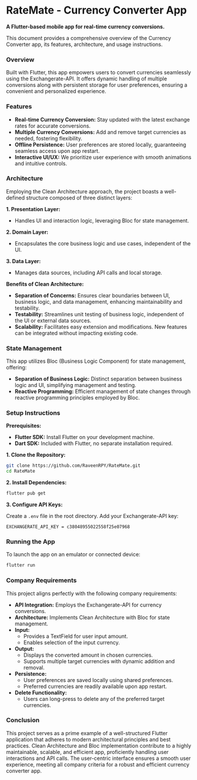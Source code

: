# RateMate - Currency Converter App


**A Flutter-based mobile app for real-time currency conversions.**

This document provides a comprehensive overview of the Currency Converter app, its features, architecture, and usage instructions.

### Overview

Built with Flutter, this app empowers users to convert currencies seamlessly using the Exchangerate-API. It offers dynamic handling of multiple conversions along with persistent storage for user preferences, ensuring a convenient and personalized experience.

### Features

- **Real-time Currency Conversion:** Stay updated with the latest exchange rates for accurate conversions.
- **Multiple Currency Conversions:** Add and remove target currencies as needed, fostering flexibility.
- **Offline Persistence:** User preferences are stored locally, guaranteeing seamless access upon app restart.
- **Interactive UI/UX:** We prioritize user experience with smooth animations and intuitive controls.

### Architecture

Employing the Clean Architecture approach, the project boasts a well-defined structure composed of three distinct layers:

**1. Presentation Layer:** 
  - Handles UI and interaction logic, leveraging Bloc for state management.

**2. Domain Layer:**
  - Encapsulates the core business logic and use cases, independent of the UI.

**3. Data Layer:**
  - Manages data sources, including API calls and local storage.

**Benefits of Clean Architecture:**

- **Separation of Concerns:** Ensures clear boundaries between UI, business logic, and data management, enhancing maintainability and testability.
- **Testability:** Streamlines unit testing of business logic, independent of the UI or external data sources.
- **Scalability:** Facilitates easy extension and modifications. New features can be integrated without impacting existing code.

### State Management

This app utilizes Bloc (Business Logic Component) for state management, offering:

- **Separation of Business Logic:** Distinct separation between business logic and UI, simplifying management and testing.
- **Reactive Programming:** Efficient management of state changes through reactive programming principles employed by Bloc.

### Setup Instructions

**Prerequisites:**

- **Flutter SDK:** Install Flutter on your development machine.
- **Dart SDK:** Included with Flutter, no separate installation required.

**1. Clone the Repository:**

```bash
git clone https://github.com/RaveenRPY/RateMate.git
cd RateMate
```

**2. Install Dependencies:**

```bash
flutter pub get
```

**3. Configure API Keys:**

Create a `.env` file in the root directory. Add your Exchangerate-API key:

```
EXCHANGERATE_API_KEY = c38048955022558f25e07968
``` 

### Running the App

To launch the app on an emulator or connected device:

```bash
flutter run
```

### Company Requirements

This project aligns perfectly with the following company requirements:

- **API Integration:** Employs the Exchangerate-API for currency conversions.
- **Architecture:** Implements Clean Architecture with Bloc for state management.
- **Input:**
    - Provides a TextField for user input amount.
    - Enables selection of the input currency.
- **Output:**
    - Displays the converted amount in chosen currencies.
    - Supports multiple target currencies with dynamic addition and removal.
- **Persistence:**
    - User preferences are saved locally using shared preferences.
    - Preferred currencies are readily available upon app restart.
- **Delete Functionality:**
    - Users can long-press to delete any of the preferred target currencies.

### Conclusion

This project serves as a prime example of a well-structured Flutter application that adheres to modern architectural principles and best practices. Clean Architecture and Bloc implementation contribute to a highly maintainable, scalable, and efficient app, proficiently handling user interactions and API calls. The user-centric interface ensures a smooth user experience, meeting all company criteria for a robust and efficient currency converter app.
